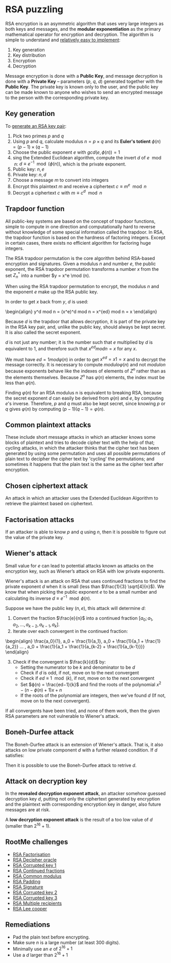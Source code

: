 # RSA puzzling

RSA encryption is an asymmetric algorithm that uses very large integers as both keys and messages, and the
**modular exponentiation** as the primary mathematical operator for encryption and decryption. The algorithm is simple to understand and [relatively easy to implement](https://github.com/tymyrddin/scripts-modern-ciphers/tree/main/rsa): 

1. Key generation
2. Key distribution
3. Encryption
4. Decryption

Message encryption is done with a **Public Key**, and message decryption is done with a **Private Key** – parameters ($p$, $q$, $d$) generated together with the **Public Key**.
The private key is known only to the user, and the public key can be made known to anyone who wishes to send an encrypted message to the person with the corresponding private key.

## Key generation

To [generate an RSA key pair](https://github.com/tymyrddin/scripts-modern-ciphers/blob/main/rsa/generate_public_private_keys.py):

1. Pick two primes $p$ and $q$
2. Using $p$ and $q$, calculate modulus $n = p × q$ and its **Euler's totient** $ϕ(n) = (p−1) × (q−1)$
3. Choose the public exponent $e$ with $gcd(e,ϕ(n)) = 1$
4. sing the Extended Euclidean algorithm, compute the invert $d$ of $e \mod n$: $d ≡ e^{−1} \mod (ϕ(n))$, which is the private exponent.
5. Public key: $n, e$
6. Private key: $n, d$
7. Choose a message $m$ to convert into integers
8. Encrypt this plaintext $m$ and receive a ciphertext $c ≡ m^e \mod n$
9. Decrypt a ciphertext $c$ with $m ≡ c^d \mod n$

## Trapdoor function

All public-key systems are based on the concept of trapdoor functions, simple to compute in one direction and computationally hard to reverse without knowledge of some special information called the trapdoor. In RSA, the trapdoor function is based on the hardness of factoring integers. Except in certain cases, there exists no efficient algorithm for factoring huge integers.

The RSA trapdoor permutation is the core algorithm behind RSA-based encryption and signatures. Given a modulus $n$ and number $e$, the public exponent, the RSA trapdoor permutation transforms a number $x$ from the set $Z_n^*$ into a number $y = x^e \mod (n). 

When using the RSA trapdoor permutation to encrypt, the modulus $n$ and the exponent $e$ make up the RSA public key.

In order to get $x$ back from $y$, $d$ is used:

\begin{align} y^d mod n = (x^e)^d mod n = x^{ed} mod n = x \end{align}

Because $d$ is the trapdoor that allows decryption, it is part of the private key in the RSA key pair, and, unlike the public key, should always be kept secret. It is also called the secret exponent.

$d$ is not just any number; it is the number such that $e$ multiplied by $d$ is equivalent to 1, and therefore such that $x^{ed} mod n = x$ for any $x$. 

We must have $ed = 1 mod φ(n)$ in order to get $x^{ed} = x 1 = x$ and to decrypt the message correctly. It is necessary to compute $modulo φ(n)$ and not $modulo n$ because exponents behave like the indexes of elements of $Z^n$ rather than as the elements themselves. Because $Z^n$ has $φ(n)$ elements, the index must be less than $φ(n)$.

Finding $φ(n)$ for an RSA modulus n is equivalent to breaking RSA, because the secret exponent $d$ can easily be derived from $φ(n)$ and $e$, by computing $e$'s inverse. Therefore, $p$ and $q$ must also be kept secret, since knowing $p$ or $q$ gives $φ(n)$ by computing $(p-1)(q-1) = φ(n)$.

## Common plaintext attacks

These include short message attacks in which an attacker knows some blocks of plaintext and tries to decode cipher text with the help of that; cycling attacks, in which the attacker thinks that the cipher text has been generated by using some permutation and uses all possible permutations of plain text to decipher the cipher text by 'cycling' the permutations; and sometimes it happens that the plain text is the same as the cipher text after encryption. 

## Chosen ciphertext attack

An attack in which an attacker uses the Extended Euclidean Algorithm to retrieve the plaintext based on ciphertext. 

## Factorisation attacks

If an attacker is able to know $p$ and $q$ using $n$, then it is possible to figure out the value of the private key.

## Wiener's attack

Small value for $e$ can lead to potential attacks known as attacks on the encryption key, such as Wiener’s
attack on RSA with low private exponents.

Wiener's attack is an attack on RSA that uses continued fractions to find the private exponent $d$ when it is small (less than $\frac{1}{3} \sqrt[4]{n}$). We know that when picking the public exponent $e$ to be a small number and calculating its inverse $d ≡ e^{−1} \mod ϕ(n)$.

Suppose we have the public key $(n,e)$, this attack will determine $d$:

1. Convert the fraction $\frac{e}{n}$ into a continued fraction $[a_0;a_1,a_2,…,a_{k−2},a_{k−1},a_k]$.
2. Iterate over each convergent in the continued fraction: 

\begin{align} \frac{a_0}{1}, a_0 + \frac{1}{a_1}, a_0 + \frac{1}{a_1 + \frac{1}{a_2}} ... , a_0 + \frac{1}{a_1 + \frac{1}{a_{k-2} +  \frac{1}{a_{k-1}}}} \end{align}

3. Check if the convergent is $\frac{k}{d}$ by:
   * Setting the numerator to be $k$ and denominator to be $d$ 
   * Check if $d$ is odd, if not, move on to the next convergent 
   * Check if $ed ≡ 1 \mod(k)$, if not, move on to the next convergent 
   * Set $ϕ(n) = \frac{ed−1}{k}$ and find the roots of the polynomial $x^2 − (n−ϕ(n)+1)x + n$
   * If the roots of the polynomial are integers, then we've found $d$ (If not, move on to the next convergent).

If all convergents have been tried, and none of them work, then the given RSA parameters are not vulnerable to Wiener's attack.

## Boneh-Durfee attack

The Boneh-Durfee attack is an extension of Wiener's attack. That is, it also attacks on low private component $d$ with a further relaxed condition. If $d$ satisfies:

Then it is possible to use the Boneh-Durfee attack to retrive $d$.

## Attack on decryption key 

In the **revealed decryption exponent attack**, an attacker somehow guessed decryption key $d$, putting not only the ciphertext generated by encryption and the plaintext with corresponding encryption key in danger, also future messages are at risk. 

A **low decryption exponent attack** is the result of a too low value of $d$ (smaller than $2^{16} + 1$).

## RootMe challenges

* [RSA Factorisation](../asymmetric/factorisation.md)
* [RSA Decipher oracle](../asymmetric/oracle.md)
* [RSA Corrupted key 1](../asymmetric/corrupted-key1.md)
* [RSA Continued fractions](../asymmetric/fractions.md)
* [RSA Common modulus](../asymmetric/modulus.md)
* [RSA Padding](../asymmetric/padding.md)
* [RSA Signature](../asymmetric/signature.md)
* [RSA Corrupted key 2](../asymmetric/corrupted-key2.md)
* [RSA Corrupted key 3](../asymmetric/corrupted-key3.md)
* [RSA Multiple recipients](../asymmetric/multiple-recipients.md)
* [RSA Lee cooper](../asymmetric/lee-cooper.md)

## Remediations

* Pad the plain text before encrypting.
* Make sure $n$ is a large number (at least 300 digits). 
* Minimally use an $e$ of $2^16 + 1$
* Use a $d$ larger than $2^16 + 1$